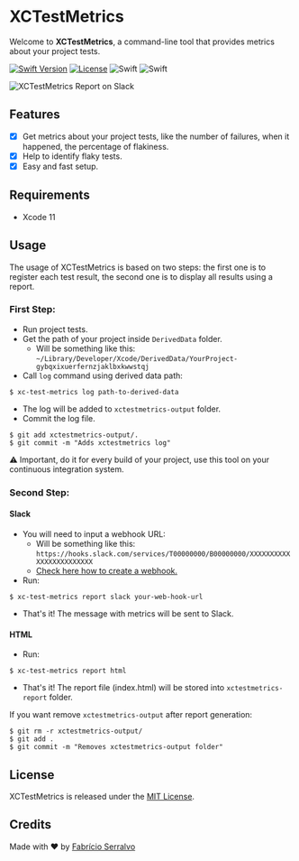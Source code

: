 # XCTestMetrics
Welcome to **XCTestMetrics**, a command-line tool that provides metrics about your project tests.

[![Swift Version][swift-image]][swift-url]
[![License][license-image]][license-url]
![Swift](https://github.com/serralvo/XCTestMetrics/workflows/Swift/badge.svg?branch=master)
![Swift](https://github.com/serralvo/XCTestMetrics/workflows/Swift/badge.svg?branch=master&event=release)

![XCTestMetrics Report on Slack](https://github.com/serralvo/Tractor/blob/master/report-image.png)

## Features
- [x] Get metrics about your project tests, like the number of failures, when it happened, the percentage of flakiness.
- [x] Help to identify flaky tests.
- [x] Easy and fast setup.

## Requirements
- Xcode 11 

## Usage
The usage of XCTestMetrics is based on two steps: the first one is to register each test result, the second one is to display all results using a report.

### First Step:
- Run project tests.
- Get the path of your project inside `DerivedData` folder. 
  - Will be something like this: `~/Library/Developer/Xcode/DerivedData/YourProject-gybqxixuerfernzjaklbxkwwstqj`
- Call `log` command using derived data path:

```
$ xc-test-metrics log path-to-derived-data
```
- The log will be added to `xctestmetrics-output` folder.
- Commit the log file.
```
$ git add xctestmetrics-output/.
$ git commit -m "Adds xctestmetrics log" 
```

⚠️ Important, do it for every build of your project, use this tool on your continuous integration system.

### Second Step:

#### Slack
- You will need to input a webhook URL:
  - Will be something like this: `https://hooks.slack.com/services/T00000000/B00000000/XXXXXXXXXXXXXXXXXXXXXXXX`
  - [Check here how to create a webhook.](https://api.slack.com/messaging/webhooks)
- Run: 
```
$ xc-test-metrics report slack your-web-hook-url
```
- That's it! The message with metrics will be sent to Slack.

#### HTML
- Run:
```
$ xc-test-metrics report html
```
- That's it! The report file (index.html) will be stored into `xctestmetrics-report` folder.

If you want remove  `xctestmetrics-output` after report generation:

```
$ git rm -r xctestmetrics-output/
$ git add . 
$ git commit -m "Removes xctestmetrics-output folder"
```

## License
XCTestMetrics is released under the [MIT License](https://opensource.org/licenses/MIT).

## Credits
Made with ❤️ by [Fabrício Serralvo](https://twitter.com/serralvo_)

[swift-image]:https://img.shields.io/badge/swift-5.2-orange.svg
[swift-url]: https://swift.org/
[license-image]: https://img.shields.io/badge/License-MIT-blue.svg
[license-url]: LICENSE
